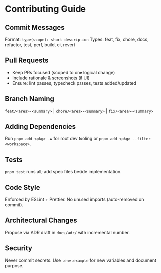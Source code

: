 # Contributing Guide

## Commit Messages
Format: `type(scope): short description`
Types: feat, fix, chore, docs, refactor, test, perf, build, ci, revert

## Pull Requests
- Keep PRs focused (scoped to one logical change)
- Include rationale & screenshots (if UI)
- Ensure: lint passes, typecheck passes, tests added/updated

## Branch Naming
`feat/<area>-<summary>` | `chore/<area>-<summary>` | `fix/<area>-<summary>`

## Adding Dependencies
Run `pnpm add <pkg> -w` for root dev tooling or `pnpm add <pkg> --filter <workspace>`.

## Tests
`pnpm test` runs all; add spec files beside implementation.

## Code Style
Enforced by ESLint + Prettier. No unused imports (auto-removed on commit).

## Architectural Changes
Propose via ADR draft in `docs/adr/` with incremental number.

## Security
Never commit secrets. Use `.env.example` for new variables and document purpose.
